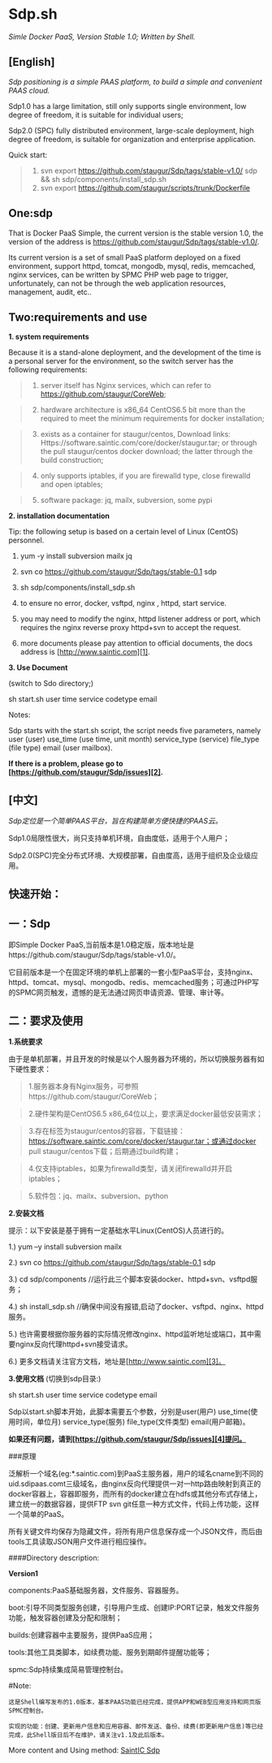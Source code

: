 # Sdp.sh
*Simle Docker PaaS, Version Stable 1.0; Written by Shell.*

**[English]**
-------------
*Sdp positioning is a simple PAAS platform, to build a simple and convenient PAAS cloud.* 

Sdp1.0 has a large limitation, still only supports single environment, low degree of freedom, it is suitable for individual users;

Sdp2.0 (SPC) fully distributed environment, large-scale deployment, high degree of freedom, is suitable for organization and enterprise application.

Quick start:
>1. svn export https://github.com/staugur/Sdp/tags/stable-v1.0/ sdp && sh sdp/components/install_sdp.sh
>2. svn export https://github.com/staugur/scripts/trunk/Dockerfile

## One:sdp
That is Docker PaaS Simple, the current version is the stable version 1.0, the version of the address is https://github.com/staugur/Sdp/tags/stable-v1.0/.

Its current version is a set of small PaaS platform deployed on a fixed environment, support httpd, tomcat, mongodb, mysql, redis, memcached, nginx services, can be written by SPMC PHP web page to trigger, unfortunately, can not be through the web application resources, management, audit, etc..

## Two:requirements and use
**1. system requirements**

Because it is a stand-alone deployment, and the development of the time is a personal server for the environment, so the switch server has the following requirements:

>1. server itself has Nginx services, which can refer to https://github.com/staugur/CoreWeb;

>2. hardware architecture is x86_64 CentOS6.5 bit more than the required to meet the minimum requirements for docker installation;

>3. exists as a container for staugur/centos, Download links:
Https://software.saintic.com/core/docker/staugur.tar; or through the pull staugur/centos docker download; the latter through the build construction;

>4. only supports iptables, if you are firewalld type, close firewalld and open iptables;

>5. software package: jq, mailx, subversion, some pypi

**2. installation documentation**

Tip: the following setup is based on a certain level of Linux (CentOS) personnel.

1) yum -y install subversion mailx jq

2) svn co https://github.com/staugur/Sdp/tags/stable-0.1 sdp

3) sh sdp/components/install_sdp.sh

4) to ensure no error, docker, vsftpd, nginx , httpd, start service.

5) you may need to modify the nginx, httpd listener address or port, which requires the nginx reverse proxy httpd+svn to accept the request.

6) more documents please pay attention to official documents, the docs address is [http://www.saintic.com][1].

**3. Use Document**

(switch to Sdo directory;)

sh start.sh user time service codetype email

Notes:

Sdp starts with the start.sh script, the script needs five parameters, namely user (user) use_time (use time, unit month) service_type (service) file_type (file type) email (user mailbox).

**If there is a problem, please go to [https://github.com/staugur/Sdp/issues][2].**


**[中文]**
--------
*Sdp定位是一个简单PAAS平台，旨在构建简单方便快捷的PAAS云。*

Sdp1.0局限性很大，尚只支持单机环境，自由度低，适用于个人用户；

Sdp2.0(SPC)完全分布式环境、大规模部署，自由度高，适用于组织及企业级应用。


**快速开始：**
---------

## 一：Sdp

即Simple Docker PaaS,当前版本是1.0稳定版，版本地址是https://github.com/staugur/Sdp/tags/stable-v1.0/。

它目前版本是一个在固定环境的单机上部署的一套小型PaaS平台，支持nginx、httpd、tomcat、mysql、mongodb、redis、memcached服务；可通过PHP写的SPMC网页触发，遗憾的是无法通过网页申请资源、管理、审计等。


## 二：要求及使用


**1.系统要求**

  由于是单机部署，并且开发的时候是以个人服务器为环境的，所以切换服务器有如下硬性要求：
  
  >1.服务器本身有Nginx服务，可参照https://github.com/staugur/CoreWeb；
  
  >2.硬件架构是CentOS6.5 x86_64位以上，要求满足docker最低安装需求；
  
  >3.存在标签为staugur/centos的容器，下载链接：
https://software.saintic.com/core/docker/staugur.tar；或通过docker pull staugur/centos下载；后期通过build构建；

  >4.仅支持iptables，如果为firewalld类型，请关闭firewalld并开启iptables；
  
  >5.软件包：jq、mailx、subversion、python

**2.安装文档**

  提示：以下安装是基于拥有一定基础水平Linux(CentOS)人员进行的。

  1.) yum –y install subversion mailx

  2.) svn co https://github.com/staugur/Sdp/tags/stable-0.1 sdp

  3.) cd sdp/components            //运行此三个脚本安装docker、httpd+svn、vsftpd服务；

  4.) sh install_sdp.sh //确保中间没有报错,启动了docker、vsftpd、nginx、httpd服务。

  5.) 也许需要根据你服务器的实际情况修改nginx、httpd监听地址或端口，其中需要nginx反向代理httpd+svn接受请求。

  6.) 更多文档请关注官方文档，地址是[http://www.saintic.com][3]。

**3.使用文档**
  (切换到sdp目录:)

  sh start.sh user time service codetype email
 
Sdp以start.sh脚本开始，此脚本需要五个参数，分别是user(用户) use_time(使用时间，单位月) service_type(服务) file_type(文件类型) email(用户邮箱)。

**如果还有问题，请到[https://github.com/staugur/Sdp/issues][4]提问。**


  [1]: http://www.saintic.com
  [2]: https://github.com/staugur/Sdp/issues
  [3]: http://www.saintic.com
  [4]: https://github.com/staugur/Sdp/issues


###原理

  泛解析一个域名(eg:*.saintic.com)到PaaS主服务器，用户的域名cname到不同的uid.sdipaas.comt三级域名，由nginx反向代理提供一对一http路由映射到真正的docker容器上，容器即服务，而所有的docker建立在hdfs或其他分布式存储上，建立统一的数据容器，提供FTP svn git任意一种方式文件，代码上传功能，这样一个简单的PaaS。

  所有关键文件均保存为隐藏文件，将所有用户信息保存成一个JSON文件，而后由tools工具读取JSON用户文件进行相应操作。

####Directory description:

**Version1**

components:PaaS基础服务器，文件服务、容器服务。

boot:引导不同类型服务创建，引导用户生成、创建IP:PORT记录，触发文件服务功能，触发容器创建及分配和限制；

builds:创建容器中主要服务，提供PaaS应用；

tools:其他工具类脚本，如续费功能、服务到期邮件提醒功能等；

spmc:Sdp持续集成简易管理控制台。

#Note:

    这是Shell编写发布的1.0版本，基本PAAS功能已经完成，提供APP和WEB型应用支持和网页版SPMC控制台。

    实现的功能：创建、更新用户信息和应用容器、邮件发送、备份、续费(即更新用户信息)等已经完成，此Shell版日后不在维护，请关注v1.1及此后版本。


More content and Using method: [SaintIC Sdp](http://saintic.com/)
